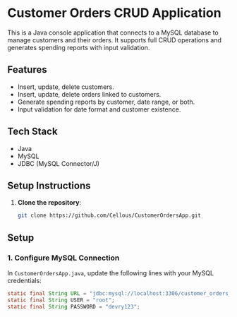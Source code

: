 # Customer Orders CRUD Application

This is a Java console application that connects to a MySQL database to manage customers and their orders. It supports full CRUD operations and generates spending reports with input validation.

## Features

- Insert, update, delete customers.
- Insert, update, delete orders linked to customers.
- Generate spending reports by customer, date range, or both.
- Input validation for date format and customer existence.

## Tech Stack

- Java
- MySQL
- JDBC (MySQL Connector/J)

## Setup Instructions

1. **Clone the repository**:
   ```bash
   git clone https://github.com/Cellous/CustomerOrdersApp.git

## Setup

### 1. Configure MySQL Connection
In `CustomerOrdersApp.java`, update the following lines with your MySQL credentials:

```java
static final String URL = "jdbc:mysql://localhost:3306/customer_orders_db";
static final String USER = "root";
static final String PASSWORD = "devry123";
